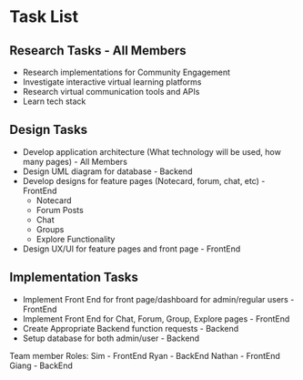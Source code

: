 # Task List
## Research Tasks - All Members
- Research implementations for Community Engagement
- Investigate interactive virtual learning platforms
- Research virtual communication tools and APIs
- Learn tech stack

## Design Tasks
- Develop application architecture (What technology will be used, how many pages) - All Members
- Design UML diagram for database - Backend
- Develop designs for feature pages (Notecard, forum, chat, etc) - FrontEnd
    - Notecard
    - Forum Posts
    - Chat
    - Groups
    - Explore Functionality
- Design UX/UI for feature pages and front page - FrontEnd

## Implementation Tasks
- Implement Front End for front page/dashboard for admin/regular users - FrontEnd
- Implement Front End for Chat, Forum, Group, Explore pages - FrontEnd
- Create Appropriate Backend function requests - Backend
- Setup database for both admin/user - Backend

Team member Roles:
Sim - FrontEnd
Ryan - BackEnd
Nathan - FrontEnd
Giang - BackEnd
